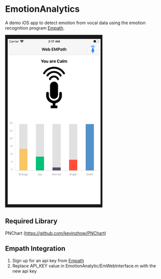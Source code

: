 # EmotionAnalytics
A demo iOS app to detect emotion from vocal data using the emotion recognition program [Empath](https://webempath.net).

![Emotion Analysis](demo.png)

## Required Library
PNChart (https://github.com/kevinzhow/PNChart)

## Empath Integration
1. Sign up for an api key from [Empath](https://webempath.net)
1. Replace API_KEY value in EmotionAnalytic/EmWebInterface.m with the new api key
